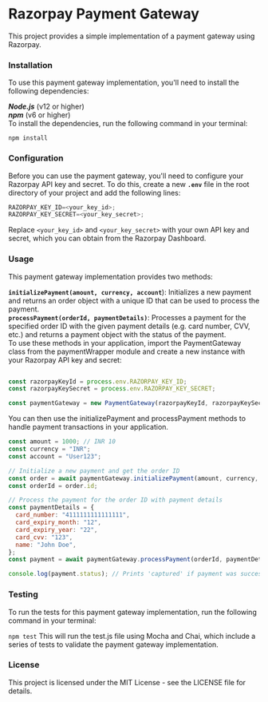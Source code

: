 # Razorpay Payment Gateway
This project provides a simple implementation of a payment gateway using Razorpay.

### Installation
To use this payment gateway implementation, you'll need to install the following dependencies:

***Node.js*** (v12 or higher) <br>
***npm*** (v6 or higher) <br>
To install the dependencies, run the following command in your terminal:

`npm install`
### Configuration
Before you can use the payment gateway, you'll need to configure your Razorpay API key and secret. To do this, create a new **`.env`** file in the root directory of your project and add the following lines:

```js
RAZORPAY_KEY_ID=<your_key_id>;
RAZORPAY_KEY_SECRET=<your_key_secret>;
```
Replace `<your_key_id>` and `<your_key_secret>` with your own API key and secret, which you can obtain from the Razorpay Dashboard.

### Usage
This payment gateway implementation provides two methods:

**`initializePayment(amount, currency, account`**): Initializes a new payment and returns an order object with a unique ID that can be used to process the payment.<br>
**`processPayment(orderId, paymentDetails)`**: Processes a payment for the specified order ID with the given payment details (e.g. card number, CVV, etc.) and returns a payment object with the status of the payment.<br>
To use these methods in your application, import the PaymentGateway class from the paymentWrapper module and create a new instance with your Razorpay API key and secret:

```js const PaymentGateway = require("./paymentWrapper");

const razorpayKeyId = process.env.RAZORPAY_KEY_ID;
const razorpayKeySecret = process.env.RAZORPAY_KEY_SECRET;

const paymentGateway = new PaymentGateway(razorpayKeyId, razorpayKeySecret); 
```
You can then use the initializePayment and processPayment methods to handle payment transactions in your application.
```js
const amount = 1000; // INR 10
const currency = "INR";
const account = "User123";

// Initialize a new payment and get the order ID
const order = await paymentGateway.initializePayment(amount, currency, account);
const orderId = order.id;

// Process the payment for the order ID with payment details
const paymentDetails = {
  card_number: "4111111111111111",
  card_expiry_month: "12",
  card_expiry_year: "22",
  card_cvv: "123",
  name: "John Doe",
};
const payment = await paymentGateway.processPayment(orderId, paymentDetails);

console.log(payment.status); // Prints 'captured' if payment was successful
```
### Testing
To run the tests for this payment gateway implementation, run the following command in your terminal:

`npm test`
This will run the test.js file using Mocha and Chai, which include a series of tests to validate the payment gateway implementation.

### License
This project is licensed under the MIT License - see the LICENSE file for details.




